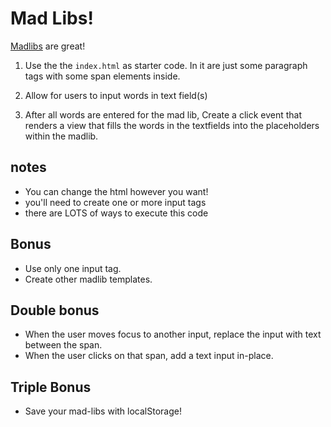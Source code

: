 # Mad Libs!

[Madlibs](https://en.wikipedia.org/wiki/Mad_Libs) are great!

1. Use the the `index.html` as starter code. In it are just some paragraph tags with some span elements inside.

2. Allow for users to input words in text field(s)

3. After all words are entered for the mad lib, Create a click event that renders a view that fills the words in the textfields into the placeholders within the madlib.

## notes
- You can change the html however you want!
- you'll need to create one or more input tags
- there are LOTS of ways to execute this code

## Bonus
- Use only one input tag.
- Create other madlib templates.

## Double bonus
- When the user moves focus to another input, replace the input with text between the span.
- When the user clicks on that span, add a text input in-place.

## Triple Bonus

- Save your mad-libs with localStorage!
